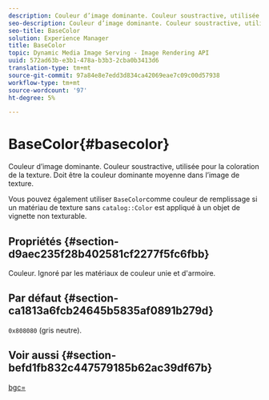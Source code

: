 ```yaml
---
description: Couleur d’image dominante. Couleur soustractive, utilisée pour la coloration de la texture. Doit être la couleur dominante moyenne dans l’image de texture.
seo-description: Couleur d’image dominante. Couleur soustractive, utilisée pour la coloration de la texture. Doit être la couleur dominante moyenne dans l’image de texture.
seo-title: BaseColor
solution: Experience Manager
title: BaseColor
topic: Dynamic Media Image Serving - Image Rendering API
uuid: 572ad63b-e3b1-478a-b3b3-2cba0b3413d6
translation-type: tm+mt
source-git-commit: 97a84e8e7edd3d834ca42069eae7c09c00d57938
workflow-type: tm+mt
source-wordcount: '97'
ht-degree: 5%

---
```



# BaseColor{#basecolor}

Couleur d’image dominante. Couleur soustractive, utilisée pour la coloration de la texture. Doit être la couleur dominante moyenne dans l’image de texture.

Vous pouvez également utiliser `BaseColor`comme couleur de remplissage si un matériau de texture sans `catalog::Color` est appliqué à un objet de vignette non texturable.

## Propriétés {#section-d9aec235f28b402581cf2277f5fc6fbb}

Couleur. Ignoré par les matériaux de couleur unie et d&#39;armoire.

## Par défaut {#section-ca1813a6fcb24645b5835af0891b279d}

`0x808080` (gris neutre).

## Voir aussi {#section-befd1fb832c447579185b62ac39df67b}

[bgc=](../../../../../ir-api/http-protocol/image-rendering-api-ref/c-ir-http-protocol-ref/c-ir-http-protocol-command-reference/r-ir-bgc.md#reference-3f5c78cea01c4a85aa582076d23aebb0)

